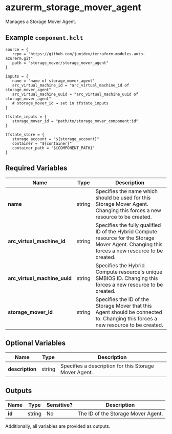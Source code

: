 # azurerm_storage_mover_agent

Manages a Storage Mover Agent.

## Example `component.hclt`

```hcl
source = {
   repo = "https://github.com/jumidev/terraform-modules-auto-azurerm.git" 
   path = "storage_mover/storage_mover_agent" 
}

inputs = {
   name = "name of storage_mover_agent" 
   arc_virtual_machine_id = "arc_virtual_machine_id of storage_mover_agent" 
   arc_virtual_machine_uuid = "arc_virtual_machine_uuid of storage_mover_agent" 
   # storage_mover_id → set in tfstate_inputs
}

tfstate_inputs = {
   storage_mover_id = "path/to/storage_mover_component:id" 
}

tfstate_store = {
   storage_account = "${storage_account}" 
   container = "${container}" 
   container_path = "${COMPONENT_PATH}" 
}

```

## Required Variables

| Name | Type |  Description |
| ---- | --------- |  ----------- |
| **name** | string |  Specifies the name which should be used for this Storage Mover Agent. Changing this forces a new resource to be created. | 
| **arc_virtual_machine_id** | string |  Specifies the fully qualified ID of the Hybrid Compute resource for the Storage Mover Agent. Changing this forces a new resource to be created. | 
| **arc_virtual_machine_uuid** | string |  Specifies the Hybrid Compute resource's unique SMBIOS ID. Changing this forces a new resource to be created. | 
| **storage_mover_id** | string |  Specifies the ID of the Storage Mover that this Agent should be connected to. Changing this forces a new resource to be created. | 

## Optional Variables

| Name | Type |  Description |
| ---- | --------- |  ----------- |
| **description** | string |  Specifies a description for this Storage Mover Agent. | 



## Outputs

| Name | Type | Sensitive? | Description |
| ---- | ---- | --------- | --------- |
| **id** | string | No  | The ID of the Storage Mover Agent. | 

Additionally, all variables are provided as outputs.
